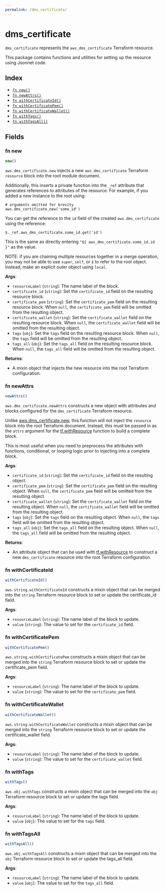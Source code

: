 ```yaml
---
permalink: /dms_certificate/
---
```


# dms_certificate

`dms_certificate` represents the `aws_dms_certificate` Terraform resource.



This package contains functions and utilities for setting up the resource using Jsonnet code.


## Index

* [`fn new()`](#fn-new)
* [`fn newAttrs()`](#fn-newattrs)
* [`fn withCertificateId()`](#fn-withcertificateid)
* [`fn withCertificatePem()`](#fn-withcertificatepem)
* [`fn withCertificateWallet()`](#fn-withcertificatewallet)
* [`fn withTags()`](#fn-withtags)
* [`fn withTagsAll()`](#fn-withtagsall)

## Fields

### fn new

```ts
new()
```


`aws.dms_certificate.new` injects a new `aws_dms_certificate` Terraform `resource`
block into the root module document.

Additionally, this inserts a private function into the `_ref` attribute that generates references to attributes of the
resource. For example, if you added a new instance to the root using:

    # arguments omitted for brevity
    aws.dms_certificate.new('some_id')

You can get the reference to the `id` field of the created `aws.dms_certificate` using the reference:

    $._ref.aws_dms_certificate.some_id.get('id')

This is the same as directly entering `"${ aws_dms_certificate.some_id.id }"` as the value.

NOTE: if you are chaining multiple resources together in a merge operation, you may not be able to use `super`, `self`,
or `$` to refer to the root object. Instead, make an explicit outer object using `local`.

**Args**:
  - `resourceLabel` (`string`): The name label of the block.
  - `certificate_id` (`string`): Set the `certificate_id` field on the resulting resource block.
  - `certificate_pem` (`string`): Set the `certificate_pem` field on the resulting resource block. When `null`, the `certificate_pem` field will be omitted from the resulting object.
  - `certificate_wallet` (`string`): Set the `certificate_wallet` field on the resulting resource block. When `null`, the `certificate_wallet` field will be omitted from the resulting object.
  - `tags` (`obj`): Set the `tags` field on the resulting resource block. When `null`, the `tags` field will be omitted from the resulting object.
  - `tags_all` (`obj`): Set the `tags_all` field on the resulting resource block. When `null`, the `tags_all` field will be omitted from the resulting object.

**Returns**:
- A mixin object that injects the new resource into the root Terraform configuration.


### fn newAttrs

```ts
newAttrs()
```


`aws.dms_certificate.newAttrs` constructs a new object with attributes and blocks configured for the `dms_certificate`
Terraform resource.

Unlike [aws.dms_certificate.new](#fn-new), this function will not inject the `resource`
block into the root Terraform document. Instead, this must be passed in as the `attrs` argument for the
[tf.withResource](https://github.com/tf-libsonnet/core/tree/main/docs#fn-withresource) function to build a complete block.

This is most useful when you need to preprocess the attributes with functions, conditional, or looping logic prior to
injecting into a complete block.

**Args**:
  - `certificate_id` (`string`): Set the `certificate_id` field on the resulting object.
  - `certificate_pem` (`string`): Set the `certificate_pem` field on the resulting object. When `null`, the `certificate_pem` field will be omitted from the resulting object.
  - `certificate_wallet` (`string`): Set the `certificate_wallet` field on the resulting object. When `null`, the `certificate_wallet` field will be omitted from the resulting object.
  - `tags` (`obj`): Set the `tags` field on the resulting object. When `null`, the `tags` field will be omitted from the resulting object.
  - `tags_all` (`obj`): Set the `tags_all` field on the resulting object. When `null`, the `tags_all` field will be omitted from the resulting object.

**Returns**:
  - An attribute object that can be used with [tf.withResource](https://github.com/tf-libsonnet/core/tree/main/docs#fn-withresource) to construct a new `dms_certificate` resource into the root Terraform configuration.


### fn withCertificateId

```ts
withCertificateId()
```

`aws.string.withCertificateId` constructs a mixin object that can be merged into the `string`
Terraform resource block to set or update the certificate_id field.



**Args**:
  - `resourceLabel` (`string`): The name label of the block to update.
  - `value` (`string`): The value to set for the `certificate_id` field.


### fn withCertificatePem

```ts
withCertificatePem()
```

`aws.string.withCertificatePem` constructs a mixin object that can be merged into the `string`
Terraform resource block to set or update the certificate_pem field.



**Args**:
  - `resourceLabel` (`string`): The name label of the block to update.
  - `value` (`string`): The value to set for the `certificate_pem` field.


### fn withCertificateWallet

```ts
withCertificateWallet()
```

`aws.string.withCertificateWallet` constructs a mixin object that can be merged into the `string`
Terraform resource block to set or update the certificate_wallet field.



**Args**:
  - `resourceLabel` (`string`): The name label of the block to update.
  - `value` (`string`): The value to set for the `certificate_wallet` field.


### fn withTags

```ts
withTags()
```

`aws.obj.withTags` constructs a mixin object that can be merged into the `obj`
Terraform resource block to set or update the tags field.



**Args**:
  - `resourceLabel` (`string`): The name label of the block to update.
  - `value` (`obj`): The value to set for the `tags` field.


### fn withTagsAll

```ts
withTagsAll()
```

`aws.obj.withTagsAll` constructs a mixin object that can be merged into the `obj`
Terraform resource block to set or update the tags_all field.



**Args**:
  - `resourceLabel` (`string`): The name label of the block to update.
  - `value` (`obj`): The value to set for the `tags_all` field.
